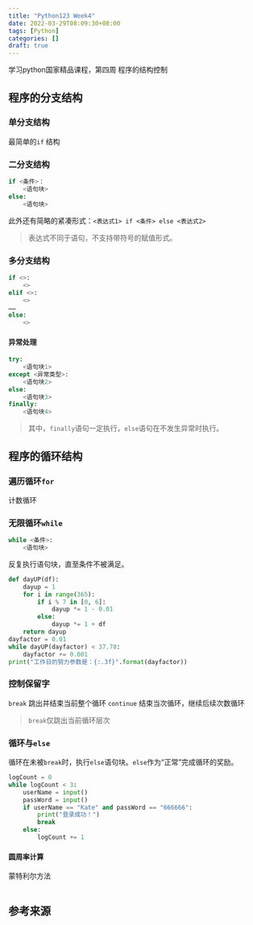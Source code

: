 ```yaml
---
title: "Python123 Week4"
date: 2022-03-29T08:09:30+08:00
tags: [Python]
categories: []
draft: true
---
```


学习python国家精品课程，第四周 程序的结构控制

<!-- more -->
## 程序的分支结构
### 单分支结构
最简单的`if` 结构
### 二分支结构
```python
if <条件>：
    <语句块>
else:
    <语句块>
```
此外还有简略的紧凑形式：`<表达式1> if <条件> else <表达式2>`
>表达式不同于语句，不支持带符号的赋值形式。
### 多分支结构
```python
if <>:
    <>
elif <>:
    <>
……
else:
    <>
```
#### 异常处理
```python
try:
    <语句块1>
except <异常类型>:
    <语句块2>
else:
    <语句块3>
finally:
    <语句块4>
```
>其中，`finally`语句一定执行，`else`语句在不发生异常时执行。

## 程序的循环结构
### 遍历循环`for`
计数循环
### 无限循环`while`
```python
while <条件>:
    <语句块>
```
反复执行语句块，直至条件不被满足。
```python
def dayUP(df):
    dayup = 1
    for i in range(365):
        if i % 7 in [0, 6]:
            dayup *= 1 - 0.01
        else:
            dayup *= 1 + df
    return dayup
dayfactor = 0.01
while dayUP(dayfactor) < 37.78:
    dayfactor += 0.001
print("工作日的努力参数是：{:.3f}".format(dayfactor))
```
### 控制保留字
`break` 跳出并结束当前整个循环
`continue` 结束当次循环，继续后续次数循环
>`break`仅跳出当前循环层次
### 循环与`else`
循环在未被`break`时，执行`else`语句块。`else`作为“正常”完成循环的奖励。
```python
logCount = 0
while logCount < 3:
    userName = input()
    passWord = input()
    if userName == "Kate" and passWord == "666666":
        print("登录成功！")
        break
    else:
        logCount += 1
```

#### 圆周率计算
蒙特利尔方法
```python

```
## 参考来源

